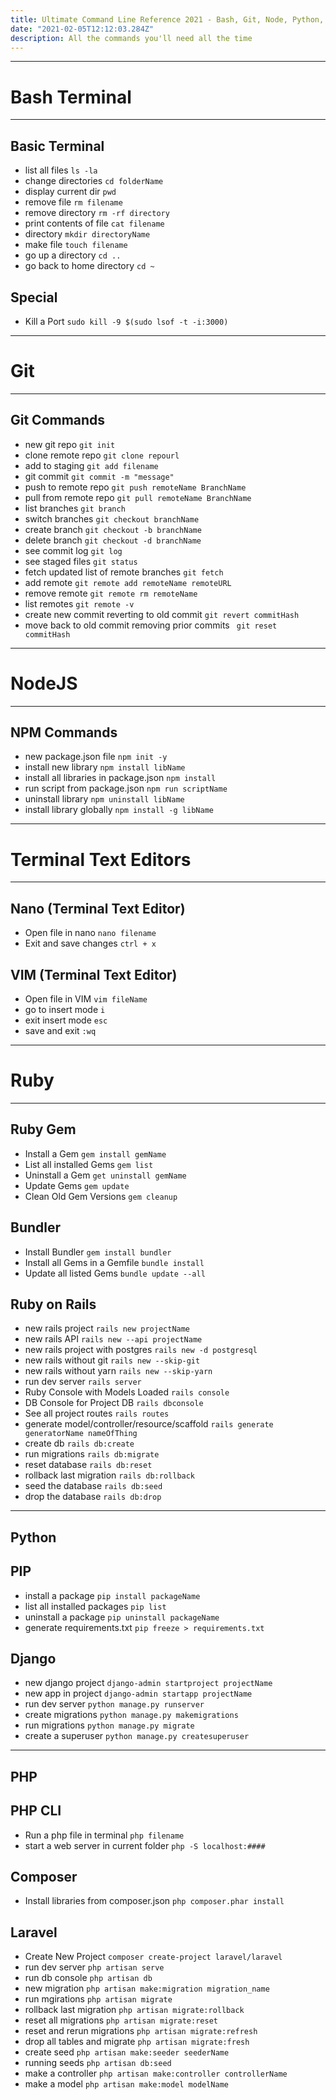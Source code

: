 ```yaml
---
title: Ultimate Command Line Reference 2021 - Bash, Git, Node, Python, Ruby, PHP
date: "2021-02-05T12:12:03.284Z"
description: All the commands you'll need all the time
---
```


---
# Bash Terminal
---

## Basic Terminal

- list all files `ls -la`
- change directories `cd folderName`
- display current dir `pwd`
- remove file `rm filename`
- remove directory `rm -rf directory`
- print contents of file `cat filename`
- directory `mkdir directoryName`
- make file `touch filename`
- go up a directory `cd ..`
- go back to home directory `cd ~`

## Special
- Kill a Port `sudo kill -9 $(sudo lsof -t -i:3000)`

---
# Git
---

## Git Commands
- new git repo `git init`
- clone remote repo `git clone repourl`
- add to staging `git add filename`
- git commit `git commit -m "message"`
- push to remote repo `git push remoteName BranchName`
- pull from remote repo `git pull remoteName BranchName`
- list branches `git branch`
- switch branches `git checkout branchName`
- create branch `git checkout -b branchName`
- delete branch `git checkout -d branchName`
- see commit log `git log`
- see staged files `git status`
- fetch updated list of remote branches `git fetch`
- add remote `git remote add remoteName remoteURL`
- remove remote `git remote rm remoteName`
- list remotes `git remote -v`
- create new commit reverting to old commit `git revert commitHash`
- move back to old commit removing prior commits ` git reset commitHash`

---
# NodeJS
---
## NPM Commands
- new package.json file `npm init -y`
- install new library `npm install libName`
- install all libraries in package.json `npm install`
- run script from package.json `npm run scriptName`
- uninstall library `npm uninstall libName`
- install library globally `npm install -g libName`

---
# Terminal Text Editors
---
## Nano (Terminal Text Editor)
- Open file in nano `nano filename`
- Exit and save changes `ctrl + x`

## VIM (Terminal Text Editor)
- Open file in VIM `vim fileName`
- go to insert mode `i`
- exit insert mode `esc`
- save and exit `:wq`

---
# Ruby
---
## Ruby Gem
- Install a Gem `gem install gemName`
- List all installed Gems `gem list`
- Uninstall a Gem `get uninstall gemName`
- Update Gems `gem update`
- Clean Old Gem Versions `gem cleanup`

## Bundler
- Install Bundler `gem install bundler`
- Install all Gems in a Gemfile `bundle install`
- Update all listed Gems `bundle update --all`

## Ruby on Rails
- new rails project `rails new projectName`
- new rails API `rails new --api projectName`
- new rails project with postgres `rails new -d postgresql`
- new rails without git `rails new --skip-git`
- new rails without yarn `rails new --skip-yarn`
- run dev server `rails server`
- Ruby Console with Models Loaded `rails console`
- DB Console for Project DB `rails dbconsole`
- See all project routes `rails routes`
- generate model/controller/resource/scaffold `rails generate generatorName nameOfThing`
- create db `rails db:create`
- run migrations `rails db:migrate`
- reset database `rails db:reset`
- rollback last migration `rails db:rollback`
- seed the database `rails db:seed`
- drop the database `rails db:drop`

---
Python
---
## PIP
- install a package `pip install packageName`
- list all installed packages `pip list`
- uninstall a package `pip uninstall packageName`
- generate requirements.txt `pip freeze > requirements.txt`

## Django
- new django project `django-admin startproject projectName`
- new app in project `django-admin startapp projectName`
- run dev server `python manage.py runserver`
- create migrations `python manage.py makemigrations`
- run migrations `python manage.py migrate`
- create a superuser `python manage.py createsuperuser`

---
PHP
---

## PHP CLI
- Run a php file in terminal `php filename`
- start a web server in current folder `php -S localhost:####`

## Composer
- Install libraries from composer.json `php composer.phar install`

## Laravel
- Create New Project `composer create-project laravel/laravel`
- run dev server `php artisan serve`
- run db console `php artisan db`
- new migration `php artisan make:migration migration_name`
- run mgirations `php artisan migrate`
- rollback last migration `php artisan migrate:rollback`
- reset all migrations `php artisan migrate:reset`
- reset and rerun migrations `php artisan migrate:refresh`
- drop all tables and migrate `php artisan migrate:fresh`
- create seed `php artisan make:seeder seederName`
- running seeds `php artisan db:seed`
- make a controller `php artisan make:controller controllerName`
- make a model `php artisan make:model modelName`